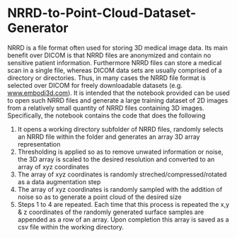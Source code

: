 # NRRD-to-Point-Cloud-Dataset-Generator
NRRD is a file format often used for storing 3D medical image data. Its main benefit over DICOM is that NRRD files are anonymized and contain no sensitive patient information. Furthermore NRRD files can store a medical scan in a single file, whereas DICOM data sets are usually comprised of a directory or directories. Thus, in many cases the NRRD file format is selected over DICOM for freely downloadable datasets (e.g. www.embodi3d.com). It is intended that the notebook provided can be used to open such NRRD files and generate a large training dataset of 2D images from a relatively small quantity of NRRD files containing 3D images. Specifically, the notebook contains the code that does the following

1. It opens a working directory subfolder of NRRD files, randomly selects an NRRD file within the folder and generates an array 3D array representation
2. Thresholding is applied so as to remove unwated information or noise, the 3D array is scaled to the desired resolution and converted to an array of xyz coordinates
3. The array of xyz coordinates is randomly streched/compressed/rotated as a data augmentation step
4. The array of xyz coordinates is randomly sampled with the addition of noise so as to generate a point cloud of the desired size 
5. Steps 1 to 4 are repeated. Each time that this process is repeated the x,y & z coordinates of the randomly generated surface samples are appended as a row of an array. Upon completion this array is saved as a csv file within the working directory.
